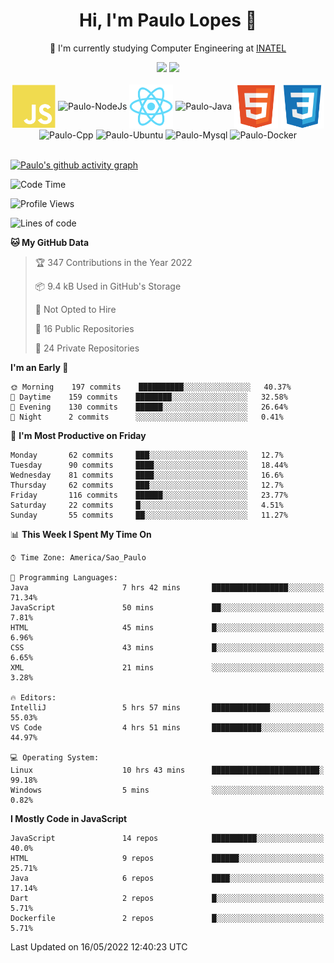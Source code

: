 <div>
  <h1 align="center" > Hi, I'm Paulo Lopes 👋 </h1>
  <p align="center" >🔭 I'm currently studying Computer Engineering at <a href="https://inatel.br/home/" target="_blank">INATEL</a>
  
  </p>
  <div align="center"> 
  <a href="https://www.instagram.com/paulotc1999/" target="_blank"><img src="https://img.shields.io/badge/-Instagram-%23E4405F?style=for-the-badge&logo=instagram&logoColor=white" target="_blank"></a>
  <a href="https://www.linkedin.com/in/paulotc1999/" target="_blank"><img src="https://img.shields.io/badge/-LinkedIn-%230077B5?style=for-the-badge&logo=linkedin&logoColor=white" target="_blank"></a> 
</div>
  
 <div style="display: inline_block" align="center"><br>
  <img align="center" alt="Paulo-Js" height="70" width="70" src="https://raw.githubusercontent.com/devicons/devicon/master/icons/javascript/javascript-plain.svg">
  <img align="center" alt="Paulo-NodeJs" height="70" width="70" src="https://cdn.jsdelivr.net/gh/devicons/devicon/icons/nodejs/nodejs-plain.svg">
  <img align="center" alt="Paulo-React" height="70" width="70" src="https://raw.githubusercontent.com/devicons/devicon/master/icons/react/react-original.svg">
  <img align="center" alt="Paulo-Java" height="70" width="70" src="https://cdn.jsdelivr.net/gh/devicons/devicon/icons/java/java-original.svg">
  <img align="center" alt="Paulo-HTML" height="70" width="70" src="https://raw.githubusercontent.com/devicons/devicon/master/icons/html5/html5-original.svg">
  <img align="center" alt="Paulo-CSS" height="70" width="70" src="https://raw.githubusercontent.com/devicons/devicon/master/icons/css3/css3-original.svg">
  <img align="center" alt="Paulo-Cpp" height="70" width="70" src="https://cdn.jsdelivr.net/gh/devicons/devicon/icons/cplusplus/cplusplus-original.svg">
  <img align="center" alt="Paulo-Ubuntu" height="70" width="70" src="https://cdn.jsdelivr.net/gh/devicons/devicon/icons/ubuntu/ubuntu-plain.svg">
  <img align="center" alt="Paulo-Mysql" height="70" width="70" src="https://cdn.jsdelivr.net/gh/devicons/devicon/icons/mysql/mysql-original.svg">
  <img align="center" alt="Paulo-Docker" height="70" width="70" src="https://cdn.jsdelivr.net/gh/devicons/devicon/icons/docker/docker-plain.svg">
  
</div>
</a>

</br>

[![Paulo's github activity graph](https://activity-graph.herokuapp.com/graph?username=paulotc1999&theme=chartreuse-dark)](https://github.com/ashutosh00710/github-readme-activity-graph)

<div>

<!--START_SECTION:waka-->
![Code Time](http://img.shields.io/badge/Code%20Time-104%20hrs%2010%20mins-blue)

![Profile Views](http://img.shields.io/badge/Profile%20Views-0-blue)

![Lines of code](https://img.shields.io/badge/From%20Hello%20World%20I%27ve%20Written-631%20Thousand%20lines%20of%20code-blue)

**🐱 My GitHub Data** 

> 🏆 347 Contributions in the Year 2022
 > 
> 📦 9.4 kB Used in GitHub's Storage 
 > 
> 🚫 Not Opted to Hire
 > 
> 📜 16 Public Repositories 
 > 
> 🔑 24 Private Repositories  
 > 
**I'm an Early 🐤** 

```text
🌞 Morning    197 commits    ██████████░░░░░░░░░░░░░░░   40.37% 
🌆 Daytime    159 commits    ████████░░░░░░░░░░░░░░░░░   32.58% 
🌃 Evening    130 commits    ██████░░░░░░░░░░░░░░░░░░░   26.64% 
🌙 Night      2 commits      ░░░░░░░░░░░░░░░░░░░░░░░░░   0.41%

```
📅 **I'm Most Productive on Friday** 

```text
Monday       62 commits     ███░░░░░░░░░░░░░░░░░░░░░░   12.7% 
Tuesday      90 commits     ████░░░░░░░░░░░░░░░░░░░░░   18.44% 
Wednesday    81 commits     ████░░░░░░░░░░░░░░░░░░░░░   16.6% 
Thursday     62 commits     ███░░░░░░░░░░░░░░░░░░░░░░   12.7% 
Friday       116 commits    ██████░░░░░░░░░░░░░░░░░░░   23.77% 
Saturday     22 commits     █░░░░░░░░░░░░░░░░░░░░░░░░   4.51% 
Sunday       55 commits     ██░░░░░░░░░░░░░░░░░░░░░░░   11.27%

```


📊 **This Week I Spent My Time On** 

```text
⌚︎ Time Zone: America/Sao_Paulo

💬 Programming Languages: 
Java                     7 hrs 42 mins       █████████████████░░░░░░░░   71.34% 
JavaScript               50 mins             ██░░░░░░░░░░░░░░░░░░░░░░░   7.81% 
HTML                     45 mins             █░░░░░░░░░░░░░░░░░░░░░░░░   6.96% 
CSS                      43 mins             █░░░░░░░░░░░░░░░░░░░░░░░░   6.65% 
XML                      21 mins             ░░░░░░░░░░░░░░░░░░░░░░░░░   3.28%

🔥 Editors: 
IntelliJ                 5 hrs 57 mins       █████████████░░░░░░░░░░░░   55.03% 
VS Code                  4 hrs 51 mins       ███████████░░░░░░░░░░░░░░   44.97%

💻 Operating System: 
Linux                    10 hrs 43 mins      ████████████████████████░   99.18% 
Windows                  5 mins              ░░░░░░░░░░░░░░░░░░░░░░░░░   0.82%

```

**I Mostly Code in JavaScript** 

```text
JavaScript               14 repos            ██████████░░░░░░░░░░░░░░░   40.0% 
HTML                     9 repos             ██████░░░░░░░░░░░░░░░░░░░   25.71% 
Java                     6 repos             ████░░░░░░░░░░░░░░░░░░░░░   17.14% 
Dart                     2 repos             █░░░░░░░░░░░░░░░░░░░░░░░░   5.71% 
Dockerfile               2 repos             █░░░░░░░░░░░░░░░░░░░░░░░░   5.71%

```



 Last Updated on 16/05/2022 12:40:23 UTC
<!--END_SECTION:waka-->


